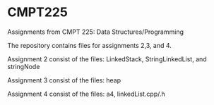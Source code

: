 # CMPT225
Assignments from CMPT 225: Data Structures/Programming

The repository contains files for assignments 2,3, and 4.

Assignment 2 consist of the files: LinkedStack, StringLinkedList, and stringNode


Assignment 3 consist of the files: heap


Assignment 4 consist of the files: a4, linkedList.cpp/.h
